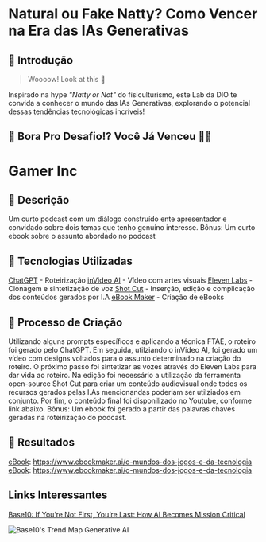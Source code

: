 # Natural ou Fake Natty? Como Vencer na Era das IAs Generativas

## 🚀 Introdução

> Woooow! Look at this 👀

Inspirado na hype _"Natty or Not"_ do fisiculturismo, este Lab da DIO te convida a conhecer o mundo das IAs Generativas, explorando o potencial dessas tendências tecnológicas incríveis!

## 🎯 Bora Pro Desafio!? Você Já Venceu 💪🤓

# Gamer Inc 

## 📒 Descrição
Um curto podcast com um diálogo construído ente apresentador e convidado sobre dois temas que tenho genuíno interesse.
Bônus: Um curto ebook sobre o assunto abordado no podcast

## 🤖 Tecnologias Utilizadas
[ChatGPT](https://chat.openai.com/) - Roteirização 
[inVideo AI](https://invideo.io/) - Vídeo com artes visuais
[Eleven Labs](https://elevenlabs.io/) - Clonagem e sintetização de voz
[Shot Cut](https://shotcut.org/) - Inserção, edição e complicação dos conteúdos gerados por I.A
[eBook Maker](https://www.ebookmaker.ai/) - Criação de eBooks





## 🧐 Processo de Criação
Utilizando alguns prompts específicos e aplicando a técnica FTAE, o roteiro foi gerado pelo ChatGPT. Em seguida, utilziando o inVideo AI, foi gerado um vídeo com designs voltados para o assunto determinado na criação do roteiro. O próximo passo foi sintetizar as vozes através do Eleven Labs para dar vida ao roteiro.
Na edição foi necessário a utilização da ferramenta open-source Shot Cut para criar um conteúdo audiovisual onde todos os recursos gerados pelas I.As mencionandas poderiam ser utilziados em conjunto.
Por fim, o conteúdo final foi disponilizado no Youtube, conforme link abaixo.
Bônus: Um ebook foi gerado a partir das palavras chaves geradas na roteirização do podcast.

## 🚀 Resultados
[eBook](https://www.ebookmaker.ai/o-mundos-dos-jogos-e-da-tecnologia): https://www.ebookmaker.ai/o-mundos-dos-jogos-e-da-tecnologia
[eBook](https://www.ebookmaker.ai/o-mundos-dos-jogos-e-da-tecnologia): https://www.ebookmaker.ai/o-mundos-dos-jogos-e-da-tecnologia
## Links Interessantes

[Base10: If You’re Not First, You’re Last: How AI Becomes Mission Critical](https://base10.vc/post/generative-ai-mission-critical/)

![Base10's Trend Map Generative AI](https://github.com/digitalinnovationone/lab-natty-or-not/assets/730492/f4df26e8-f8f7-4419-8252-c69d73ea930c)
